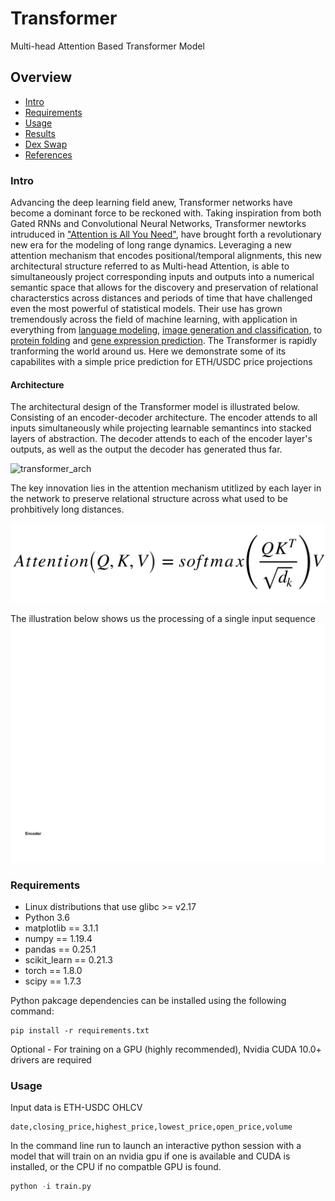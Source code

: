 # Transformer
Multi-head Attention Based Transformer Model

## Overview
  * [Intro](#intro)
  * [Requirements](#requirements)
  * [Usage](#usage)
  * [Results](#results)
  * [Dex Swap](#dexswap)
  * [References](#references)


### Intro
  Advancing the deep learning field anew, Transformer networks have become a dominant force to be reckoned with. Taking inspiration from both Gated RNNs and Convolutional Neural Networks, Transformer newtorks intruduced in ["Attention is All You Need"](https://arxiv.org/abs/1706.03762), have brought forth a revolutionary new era for the modeling of long range dynamics. Leveraging a new attention mechanism that encodes positional/temporal alignments, this new architectural structure referred to as Multi-head Attention, is able to simultaneously project corresponding inputs and outputs into a numerical semantic space that allows for the discovery and preservation of relational characterstics across distances and periods of time that have challenged even the most powerful of statistical models. Their use has grown tremendously across the field of machine learning, with application in everything from [language modeling](https://arxiv.org/pdf/1810.04805.pdf), [image generation and classification](https://arxiv.org/pdf/2010.11929.pdf), to [protein folding](https://www.nature.com/articles/d41586-021-03499-y?error=cookies_not_supported&code=80a3df6a-6a29-4845-acb6-1aa735d6e8aa) and [gene expression prediction](https://www.deepmind.com/blog/predicting-gene-expression-with-ai). The Transformer is rapidly tranforming the world around us. Here we demonstrate some of its capabilites with a simple price prediction for ETH/USDC price projections


#### Architecture
The architectural design of the Transformer model is illustrated below. Consisting of an encoder-decoder architecture. The encoder attends to all inputs simultaneously while projecting learnable semantincs into stacked layers of abstraction. The decoder attends to each of the encoder layer's outputs, as well as the output the decoder has generated thus far.

![transformer_arch]("images/General_Arch.png")

The key innovation lies in the attention mechanism utitlized by each layer in the network to preserve relational structure across what used to be prohbitively long distances.

![attention equation](images/attention_equation.png)

The illustration below shows us the processing of a single input sequence
![attention equation](images/attention_head.gif)


### Requirements
  * Linux distributions that use glibc >= v2.17
  * Python 3.6
  * matplotlib == 3.1.1
  * numpy == 1.19.4
  * pandas == 0.25.1
  * scikit_learn == 0.21.3
  * torch == 1.8.0
  * scipy == 1.7.3


Python pakcage dependencies can be installed using the following command:
```
pip install -r requirements.txt
```
Optional - For training on a GPU (highly recommended), Nvidia CUDA 10.0+ drivers are required

### Usage

Input data is ETH-USDC OHLCV

```
date,closing_price,highest_price,lowest_price,open_price,volume
```

In the command line run to launch an interactive python session with a model that will train on an nvidia gpu if one is available and CUDA is installed, or the CPU if no compatble GPU is found.

```python
python -i train.py
```
